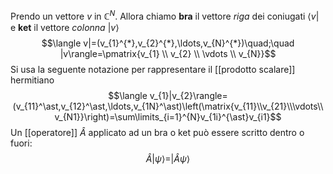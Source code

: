 Prendo un vettore $v$ in $\mathbb{C}^{N}$. Allora chiamo **bra** il vettore *riga* dei coniugati $\langle v|$ e **ket** il vettore *colonna* $|v\rangle$
$$\langle v|=(v_{1}^{*},v_{2}^{*},\ldots,v_{N}^{*})\quad;\quad |v\rangle=\pmatrix{v_{1} \\ v_{2} \\ \vdots \\ v_{N}}$$
Si usa la seguente notazione per rappresentare il [[prodotto scalare]] hermitiano
$$\langle v_{1}|v_{2}\rangle=(v_{11}^\ast,v_{12}^\ast,\ldots,v_{1N}^\ast)\left(\matrix{v_{11}\\v_{21}\\\vdots\\v_{N1}}\right)=\sum\limits_{i=1}^{N}v_{1i}^{\ast}v_{i1}$$
Un [[operatore]] $\hat{A}$ applicato ad un bra o ket può essere scritto dentro o fuori:
$$\hat{A}|\psi\rangle=|\hat{A}\psi\rangle$$
